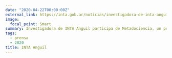 ```yaml
---
date: "2020-04-22T00:00:00Z"
external_link: https://inta.gob.ar/noticias/investigadora-de-inta-anguil-participa-de-metadociencia-un-proyecto-para-capacitar-a-docentes-en-educacion-virtual-0
image:
  focal_point: Smart
summary: Investigadora de INTA Anguil participa de Metadociencia, un proyecto para capacitar a docentes en educación virtual 
tags:
  - prensa
  - 2020
title: INTA Anguil 
---
```

